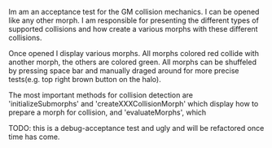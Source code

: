 Im am an acceptance test for the GM collision mechanics. I can be opened like any other morph.
I am responsible for presenting the different types of supported collisions and how create a various morphs with these different collisions.

Once opened I display various morphs. All morphs colored red collide with another morph, the others are colored green.
All morphs can be shuffeled by pressing space bar and manually draged around for more precise tests(e.g. top right brown button on the halo).

The most important methods for collision detection are 'initializeSubmorphs' and 'createXXXCollisionMorph' which display how to prepare a morph for collision, and 'evaluateMorphs', which 

TODO: this is a debug-acceptance test and ugly and will be refactored once time has come.